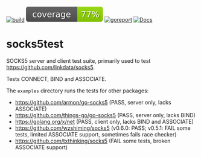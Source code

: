 [![build](https://github.com/linkdata/socks5test/actions/workflows/build.yml/badge.svg)](https://github.com/linkdata/socks5test/actions/workflows/build.yml)
[![coverage](https://github.com/linkdata/socks5test/blob/coverage/main/badge.svg)](https://htmlpreview.github.io/?https://github.com/linkdata/socks5test/blob/coverage/main/report.html)
[![goreport](https://goreportcard.com/badge/github.com/linkdata/socks5test)](https://goreportcard.com/report/github.com/linkdata/socks5test)
[![Docs](https://godoc.org/github.com/linkdata/socks5test?status.svg)](https://godoc.org/github.com/linkdata/socks5test)

# socks5test

SOCKS5 server and client test suite, primarily used to test https://github.com/linkdata/socks5.

Tests CONNECT, BIND and ASSOCIATE.

The `examples` directory runs the tests for other packages:

* https://github.com/armon/go-socks5 (PASS, server only, lacks ASSOCIATE)
* https://github.com/things-go/go-socks5 (PASS, server only, lacks BIND)
* https://golang.org/x/net (PASS, client only, lacks BIND and ASSOCIATE)
* https://github.com/wzshiming/socks5 (v0.6.0: PASS; v0.5.1: FAIL some tests, limited ASSOCIATE support, sometimes fails race checker)
* https://github.com/txthinking/socks5 (FAIL some tests, broken ASSOCIATE support)
